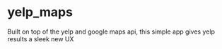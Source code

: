# yelp_maps
Built on top of the yelp and google maps api, this simple app gives yelp results a sleek new UX
